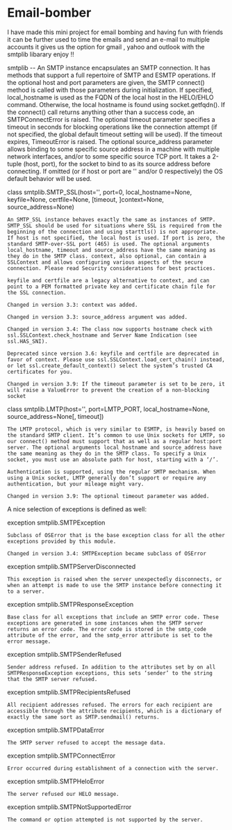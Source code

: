 # Email-bomber
I have made this mini project for email bombing and having fun with friends it can be further used to time the emails and send an e-mail to multiple accounts
it gives us the option for gmail , yahoo and outlook with the smtplib libarary enjoy !!


smtplib --   An SMTP instance encapsulates an SMTP connection. It has methods that support a full repertoire of SMTP and ESMTP operations. If the optional host and port parameters are given, the SMTP connect() method is called with those parameters during initialization. If specified, local_hostname is used as the FQDN of the local host in the HELO/EHLO command. Otherwise, the local hostname is found using socket.getfqdn(). If the connect() call returns anything other than a success code, an SMTPConnectError is raised. The optional timeout parameter specifies a timeout in seconds for blocking operations like the connection attempt (if not specified, the global default timeout setting will be used). If the timeout expires, TimeoutError is raised. The optional source_address parameter allows binding to some specific source address in a machine with multiple network interfaces, and/or to some specific source TCP port. It takes a 2-tuple (host, port), for the socket to bind to as its source address before connecting. If omitted (or if host or port are '' and/or 0 respectively) the OS default behavior will be used.

class smtplib.SMTP_SSL(host='', port=0, local_hostname=None, keyfile=None, certfile=None, [timeout, ]context=None, source_address=None)

    An SMTP_SSL instance behaves exactly the same as instances of SMTP. SMTP_SSL should be used for situations where SSL is required from the beginning of the connection and using starttls() is not appropriate. If host is not specified, the local host is used. If port is zero, the standard SMTP-over-SSL port (465) is used. The optional arguments local_hostname, timeout and source_address have the same meaning as they do in the SMTP class. context, also optional, can contain a SSLContext and allows configuring various aspects of the secure connection. Please read Security considerations for best practices.

    keyfile and certfile are a legacy alternative to context, and can point to a PEM formatted private key and certificate chain file for the SSL connection.

    Changed in version 3.3: context was added.

    Changed in version 3.3: source_address argument was added.

    Changed in version 3.4: The class now supports hostname check with ssl.SSLContext.check_hostname and Server Name Indication (see ssl.HAS_SNI).

    Deprecated since version 3.6: keyfile and certfile are deprecated in favor of context. Please use ssl.SSLContext.load_cert_chain() instead, or let ssl.create_default_context() select the system’s trusted CA certificates for you.

    Changed in version 3.9: If the timeout parameter is set to be zero, it will raise a ValueError to prevent the creation of a non-blocking socket

class smtplib.LMTP(host='', port=LMTP_PORT, local_hostname=None, source_address=None[, timeout])

    The LMTP protocol, which is very similar to ESMTP, is heavily based on the standard SMTP client. It’s common to use Unix sockets for LMTP, so our connect() method must support that as well as a regular host:port server. The optional arguments local_hostname and source_address have the same meaning as they do in the SMTP class. To specify a Unix socket, you must use an absolute path for host, starting with a ‘/’.

    Authentication is supported, using the regular SMTP mechanism. When using a Unix socket, LMTP generally don’t support or require any authentication, but your mileage might vary.

    Changed in version 3.9: The optional timeout parameter was added.

A nice selection of exceptions is defined as well:

exception smtplib.SMTPException

    Subclass of OSError that is the base exception class for all the other exceptions provided by this module.

    Changed in version 3.4: SMTPException became subclass of OSError

exception smtplib.SMTPServerDisconnected

    This exception is raised when the server unexpectedly disconnects, or when an attempt is made to use the SMTP instance before connecting it to a server.

exception smtplib.SMTPResponseException

    Base class for all exceptions that include an SMTP error code. These exceptions are generated in some instances when the SMTP server returns an error code. The error code is stored in the smtp_code attribute of the error, and the smtp_error attribute is set to the error message.

exception smtplib.SMTPSenderRefused

    Sender address refused. In addition to the attributes set by on all SMTPResponseException exceptions, this sets ‘sender’ to the string that the SMTP server refused.

exception smtplib.SMTPRecipientsRefused

    All recipient addresses refused. The errors for each recipient are accessible through the attribute recipients, which is a dictionary of exactly the same sort as SMTP.sendmail() returns.

exception smtplib.SMTPDataError

    The SMTP server refused to accept the message data.

exception smtplib.SMTPConnectError

    Error occurred during establishment of a connection with the server.

exception smtplib.SMTPHeloError

    The server refused our HELO message.

exception smtplib.SMTPNotSupportedError

    The command or option attempted is not supported by the server.
